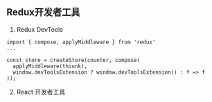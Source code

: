 ## Redux开发者工具

1. Redux DevTools

```
import { compose, applyMiddleware } from 'redux'
...

const store = createStore(counter, compose(
  applyMiddleware(thiunk),
  window.devToolsExtension ? window.devToolsExtension() : f => f
));
```

2. React 开发者工具
